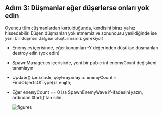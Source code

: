 ## Adım 3: Düşmanlar eğer düşerlerse onları yok edin 
Oyuncu tüm düşmanlardan kurtulduğunda, kendisini biraz yalnız hissedebilir. Düşen düşmanları yok etmemiz ve sonuncusu yenildiğinde ise yeni bir düşman dalgası oluşturmamız gerekiyor! 

- Enemy.cs içerisinde, eğer konumları -Y değerinden düşükse düşmanları destroy edin (yok edin) 
- SpawnManager.cs içerisinde, yeni bir public int enemyCount değişkeni tanımlayın 
- Update() içerisinde, şöyle ayarlayın: enemyCount = FindObjectsOfType<Enemy>().Length; 
- Eğer enemyCount == 0 ise SpawnEnemyWave if-ifadesini yazın, ardından Start()'tan silin 
  
  ![figures]()
